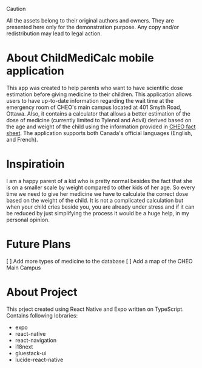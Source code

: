 > [!CAUTION]
> All the assets belong to their original authors and owners. They are presented here only for the demonstration purpose. Any copy and/or redistribution may lead to legal action.

# About ChildMediCalc mobile application

This app was created to help parents who want to have scientific dose estimation before giving medicine to their children. This application allows users to have up-to-date information regarding the wait time at the emergency room of CHEO's main campus located at 401 Smyth Road, Ottawa. Also, it contains a calculator that allows a better estimation of the dose of medicine (currently limited to Tylenol and Advil) derived based on the age and weight of the child using the information provided in [CHEO fact sheet](https://www.cheo.on.ca/en/resources-and-support/p5325.aspx#). The application supports both Canada's official languages (English, and French).

# Inspiratioin

I am a happy parent of a kid who is pretty normal besides the fact that she is on a smaller scale by weight compared to other kids of her age. So every time we need to give her medicine we have to calculate the correct dose based on the weight of the child. It is not a complicated calculation but when your child cries beside you, you are already under stress and if it can be reduced by just simplifying the process it would be a huge help, in my personal opinion.

# Future Plans

[ ] Add more types of medicine to the database
[ ] Add a map of the CHEO Main Campus

# About Project

This prject created using React Native and Expo written on TypeScript. Contains following lobraries:


* expo
* react-native
* react-navigation
* i18next
* gluestack-ui
* lucide-react-native
